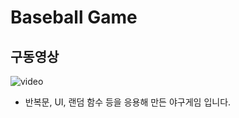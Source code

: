 # Baseball Game

## 구동영상

![video](/Users/B.Park/iOS_Campus/A_LectureSummary/170523/BaseBall/baseballplay.gif)

- 반복문, UI, 랜덤 함수 등을 응용해 만든 야구게임 입니다. 